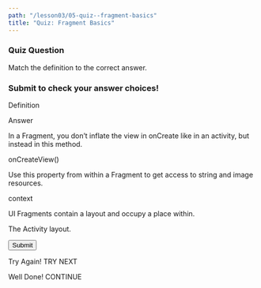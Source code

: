 ```yaml
---
path: "/lesson03/05-quiz--fragment-basics"
title: "Quiz: Fragment Basics"
---
```


<h3>Quiz Question</h3>
<p>Match the definition to the correct answer.</p>
<h3>Submit to check your answer choices!</h3>
<p>Definition</p>   <p>Answer</p>
<p>In a Fragment, you don’t inflate the view in onCreate like in an activity, but instead in this method.</p>   <p>onCreateView()</p>
<p>Use this property from within a Fragment to get access to string and image resources.</p>    <p>context</p>
<p>UI Fragments contain a layout and occupy a place within.</p> <p>The Activity layout.</p>
<button>Submit</button>

Try Again!
TRY NEXT

Well Done!
CONTINUE
